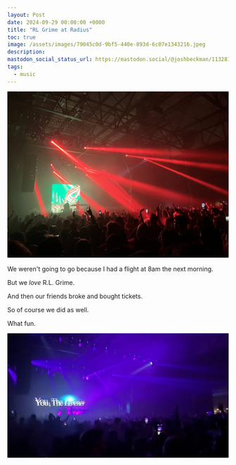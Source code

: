 ```yaml
---
layout: Post
date: 2024-09-29 00:00:00 +0000
title: "RL Grime at Radius"
toc: true
image: /assets/images/79045c0d-9bf5-440e-893d-6c07e1343216.jpeg
description: 
mastodon_social_status_url: https://mastodon.social/@joshbeckman/113281555318792828
tags: 
  - music
---
```





![IMG_3700](/assets/images/79045c0d-9bf5-440e-893d-6c07e1343216.jpeg)

We weren't going to go because I had a flight at 8am the next morning.

But we _love_ R.L. Grime.

And then our friends broke and bought tickets.

So of course we did as well.

What fun.

![BBE86E37-1F9E-44CB-BE32-7A7B54312C9C_4_5005_c](/assets/images/d033be10-4255-4e2c-865d-d04cc14b4863.jpeg)

